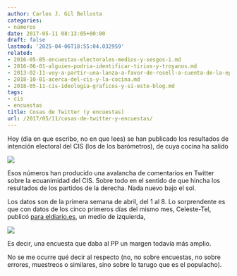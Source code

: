 ```yaml
---
author: Carlos J. Gil Bellosta
categories:
- números
date: 2017-05-11 08:13:05+00:00
draft: false
lastmod: '2025-04-06T18:55:04.032959'
related:
- 2016-05-05-encuestas-electorales-medios-y-sesgos-i.md
- 2016-06-01-alguien-podria-identificar-tirios-y-troyanos.md
- 2013-02-11-voy-a-partir-una-lanza-a-favor-de-rosell-a-cuenta-de-la-epa.md
- 2018-10-01-acerca-del-cis-y-la-cocina.md
- 2018-05-11-cis-ideologia-graficos-y-si-este-blog.md
tags:
- cis
- encuestas
title: Cosas de Twitter (y encuestas)
url: /2017/05/11/cosas-de-twitter-y-encuestas/
---
```


Hoy (día en que escribo, no en que lees) se han publicado los resultados de intención electoral del CIS (los de los barómetros), de cuya cocina ha salido

![](/wp-uploads/2017/05/cis_201704.png#center)

Esos números han producido una avalancha de comentarios en Twitter sobre la ecuanimidad del CIS. Sobre todo en el sentido de que hincha los resultados de los partidos de la derecha. Nada nuevo bajo el sol.

Los datos son de la primera semana de abril, del 1 al 8. Lo sorprendente es que con datos de los cinco primeros días del mismo mes, Celeste-Tel, publicó [para eldiario.es](http://www.eldiario.es/politica/Encuesta-electoral-Celeste-Tel-abril_0_632037060.html), un medio de izquierda,

![](/wp-uploads/2017/05/eldiario_201704.png#center)

Es decir, una encuesta que daba al PP un margen todavía más amplio.

No se me ocurre qué decir al respecto (no, no sobre encuestas, no sobre errores, muestreos o similares, sino sobre lo tarugo que es el populacho).